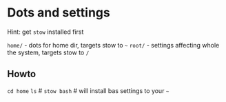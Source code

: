 Dots and settings
==========

Hint: get `stow` installed first

`home/` - dots for home dir, targets stow to `~`
`root/` - settings affecting whole the system, targets stow to `/`

Howto
-----

`cd home`
`ls` #
`stow bash` # will install bas settings to your `~`
